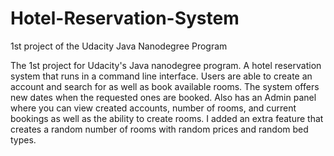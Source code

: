 # Hotel-Reservation-System
1st project of the Udacity Java Nanodegree Program

The 1st project for Udacity's Java nanodegree program. A hotel reservation system that runs in a command line interface. Users are able to create an account and search for as well as book available rooms. The system offers new dates when the requested ones are booked. Also has an Admin panel where you can view created accounts, number of rooms, and current bookings as well as the ability to create rooms. I added an extra feature that creates a random number of rooms with random prices and random bed types.
